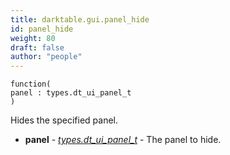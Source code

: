 ```yaml
---
title: darktable.gui.panel_hide
id: panel_hide
weight: 80
draft: false
author: "people"
---
```


```
function(
panel : types.dt_ui_panel_t
)
```

Hides the specified panel.

* **panel** - _[types.dt_ui_panel_t](../../types/dt_ui_panel_t)_ - The panel to hide.
